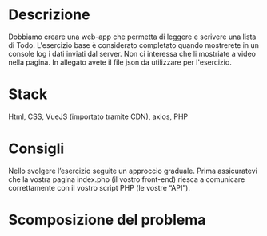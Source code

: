 # Descrizione
Dobbiamo creare una web-app che permetta di leggere e scrivere una lista di Todo.
L'esercizio base è considerato completato quando mostrerete in un console log i dati inviati dal server. Non ci interessa che li mostriate a video nella pagina. In allegato avete il file json da utilizzare per l'esercizio.

# Stack
Html, CSS, VueJS (importato tramite CDN), axios, PHP

# Consigli
Nello svolgere l’esercizio seguite un approccio graduale.
Prima assicuratevi che la vostra pagina index.php (il vostro front-end) riesca a comunicare correttamente con il vostro script PHP (le vostre “API”).

# Scomposizione del problema

